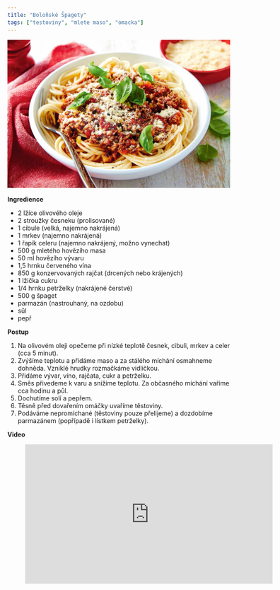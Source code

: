 ```yaml
---
title: "Boloňské Špagety"
tags: ["testoviny", "mlete maso", "omacka"]
---
```


![bananove livance](./images/bolonske.jpeg)

**Ingredience**

- 2 lžíce olivového oleje
- 2 stroužky česneku (prolisované)
- 1 cibule (velká, najemno nakrájená)
- 1 mrkev (najemno nakrájená)
- 1 řapík celeru (najemno nakrájený, možno vynechat)
- 500 g mletého hovězího masa
- 50 ml hovězího vývaru
- 1,5 hrnku červeného vína
- 850 g konzervovaných rajčat (drcených nebo krájených)
- 1 lžička cukru
- 1/4 hrnku petrželky (nakrájené čerstvé)
- 500 g špaget
- parmazán (nastrouhaný, na ozdobu)
- sůl
- pepř

**Postup**

1. Na olivovém oleji opečeme při nízké teplotě česnek, cibuli, mrkev a celer (cca 5 minut).
2. Zvýšíme teplotu a přidáme maso a za stálého míchání osmahneme dohněda. Vzniklé hrudky rozmačkáme vidličkou.
3. Přidáme vývar, víno, rajčata, cukr a petrželku.
4. Směs přivedeme k varu a snížíme teplotu. Za občasného míchání vaříme cca hodinu a půl.
5. Dochutíme solí a pepřem.
6. Těsně před dovařením omáčky uvaříme těstoviny.
7. Podáváme nepromíchané (těstoviny pouze přelijeme) a dozdobíme parmazánem (popřípadě i lístkem petrželky).

**Video**

<figure class="video_container">
  <iframe width="560" height="315" src="https://www.youtube.com/embed/EOKWf2Sn0A0" frameborder="0" allow="accelerometer; autoplay; encrypted-media; gyroscope; picture-in-picture" allowfullscreen></iframe>
</figure>
